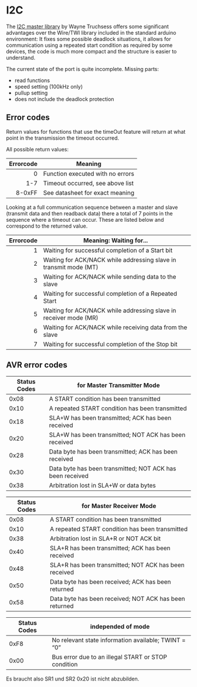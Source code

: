 # I2C

The
[I2C master library](http://www.dsscircuits.com/articles/arduino-i2c-master-library)
by Wayne Truchsess offers some significant advantages over the Wire/TWI
library included in the standard arduino environment: It fixes some possible
deadlock situations, it allows for communication using a repeated start
condition as required by some devices, the code is much more compact and the
structure is easier to understand.

The current state of the port is quite incomplete. Missing parts:

- read functions
- speed setting (100kHz only)
- pullup setting
- does not include the deadlock protection


## Error codes

Return values for functions that use the timeOut feature will return at what
point in the transmission the timeout occurred.

All possible return values:

Errorcode | Meaning
---:	|---
  0	|Function executed with no errors
  1-7	|Timeout occurred, see above list
  8-0xFF|See datasheet for exact meaning


Looking at a full communication sequence between a master and slave
(transmit data and then readback data) there a total of 7 points in the
sequence where a timeout can occur. These are listed below and correspond to
the returned value.

Errorcode | Meaning: Waiting for...
---:	|---
  1	|Waiting for successful completion of a Start bit
  2	|Waiting for ACK/NACK while addressing slave in transmit mode (MT)
  3	|Waiting for ACK/NACK while sending data to the slave
  4	|Waiting for successful completion of a Repeated Start
  5	|Waiting for ACK/NACK while addressing slave in receiver mode (MR)
  6	|Waiting for ACK/NACK while receiving data from the slave
  7	|Waiting for successful completion of the Stop bit


## AVR error codes

Status Codes| for Master Transmitter Mode
---	|---
0x08	|A START condition has been transmitted
0x10	|A repeated START condition has been transmitted
0x18	|SLA+W has been transmitted; ACK has been received
0x20	|SLA+W has been transmitted; NOT ACK has been received
0x28	|Data byte has been transmitted; ACK has been received
0x30	|Data byte has been transmitted; NOT ACK has been received
0x38	|Arbitration lost in SLA+W or data bytes

Status Codes| for Master Receiver Mode
---	|---
0x08	|A START condition has been transmitted
0x10	|A repeated START condition has been transmitted
0x38	|Arbitration lost in SLA+R or NOT ACK bit
0x40	|SLA+R has been transmitted; ACK has been received
0x48	|SLA+R has been transmitted; NOT ACK has been received
0x50	|Data byte has been received; ACK has been returned
0x58	|Data byte has been received; NOT ACK has been returned


Status Codes| independed of mode
---	|---
0xF8	|No relevant state information available; TWINT = “0”
0x00	|Bus error due to an illegal START or STOP condition

Es braucht also SR1 und SR2
0x20 ist nicht abzubilden.
